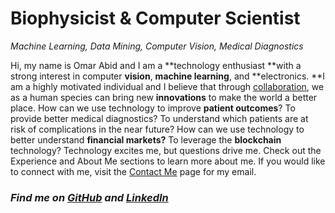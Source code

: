 # Biophysicist & Computer Scientist

_Machine Learning, Data Mining, Computer Vision, Medical Diagnostics_

Hi, my name is Omar Abid and I am a **technology enthusiast **with a strong interest in computer **vision**, **machine learning**, and **electronics. **I am a highly motivated individual and I believe that through <span style="text-decoration: underline;">collaboration</span>, we as a human species can bring new **innovations** to make the world a better place. How can we use technology to improve **patient outcomes**? To provide better medical diagnostics? To understand which patients are at risk of complications in the near future? How can we use technology to better understand **financial markets?** To leverage the **blockchain** technology? Technology excites me, but questions drive me. Check out the Experience and About Me sections to learn more about me. If you would like to connect with me, visit the [Contact Me](http://omar-abid.com/contact-me/) page for my email.

### _Find me on [GitHub](https://github.com/omarabid59) and [LinkedIn](https://www.linkedin.com/in/omarabid4/)_
